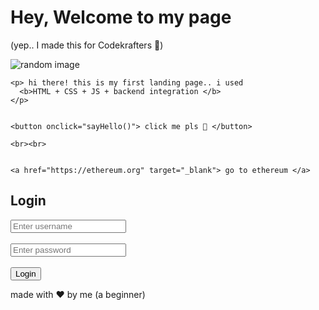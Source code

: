 <html>
<head>
  <title> My First Landing Page for codekrafters😅 </title>
  <meta charset="UTF-8">
  <meta name="viewport" content="width=device-width, initial-scale=1">
  
  <link rel="stylesheet" href="style.css">
</head>
<body>

  
  <div class="header">
    <h1> Hey, Welcome to my page </h1>
    <p> (yep.. I made this for Codekrafters 🎉) </p>
  </div>

  
  <div class="main">
    <img src="https://ethereum.org/content/developers/tutorials/getting-started-with-ethereum-development-using-alchemy/ethereum-alchemy.png" alt="random image">

    <p> hi there! this is my first landing page.. i used 
      <b>HTML + CSS + JS + backend integration </b>
    </p>

    
    <button onclick="sayHello()"> click me pls 🚀 </button>

    <br><br>

    
    <a href="https://ethereum.org" target="_blank"> go to ethereum </a>
  </div>
  
<div class="login-box">
  <h2> Login </h2>
  <form action="/login" method="POST">
    <input type="text" name="username" placeholder="Enter username"><br><br>
    <input type="password" name="password" placeholder="Enter password"><br><br>
    <button type="submit"> Login </button>
  </form>
</div>


  
  <div class="footer">
    <p> made with ❤️ by me (a beginner)</p>
  </div>

  
  <script src="script.js"></script>
</body>
</html>

